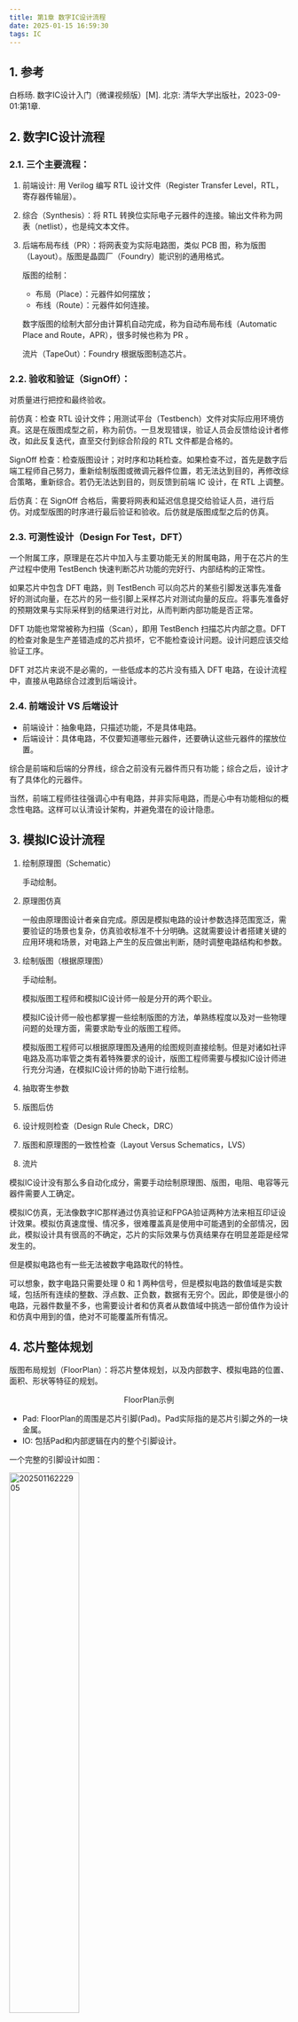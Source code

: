 ```yaml
---
title: 第1章 数字IC设计流程
date: 2025-01-15 16:59:30
tags: IC
---
```


## 1. 参考

白栎旸. 数字IC设计入门（微课视频版）[M]. 北京: 清华大学出版社，2023-09-01:第1章.

## 2. 数字IC设计流程

### 2.1. 三个主要流程：

1. 前端设计: 用 Verilog 编写 RTL 设计文件（Register Transfer Level，RTL，寄存器传输层）。
2. 综合（Synthesis）：将 RTL 转换位实际电子元器件的连接。输出文件称为网表（netlist），也是纯文本文件。
3. 后端布局布线（PR）：将网表变为实际电路图，类似 PCB 图，称为版图（Layout）。版图是晶圆厂（Foundry）能识别的通用格式。

    版图的绘制：
    - 布局（Place）：元器件如何摆放；
    - 布线（Route）：元器件如何连接。

    数字版图的绘制大部分由计算机自动完成，称为自动布局布线（Automatic Place and Route，APR），很多时候也称为 PR 。

    流片（TapeOut）：Foundry 根据版图制造芯片。

### 2.2. 验收和验证（SignOff）：

对质量进行把控和最终验收。

前仿真：检查 RTL 设计文件；用测试平台（Testbench）文件对实际应用环境仿真。这是在版图成型之前，称为前仿。一旦发现错误，验证人员会反馈给设计者修改，如此反复迭代，直至交付到综合阶段的 RTL 文件都是合格的。

SignOff 检查：检查版图设计；对时序和功耗检查。如果检查不过，首先是数字后端工程师自己努力，重新绘制版图或微调元器件位置，若无法达到目的，再修改综合策略，重新综合。若仍无法达到目的，则反馈到前端 IC 设计，在 RTL 上调整。

后仿真：在 SignOff 合格后，需要将网表和延迟信息提交给验证人员，进行后仿。对成型版图的时序进行最后验证和验收。后仿就是版图成型之后的仿真。

### 2.3. 可测性设计（Design For Test，DFT）

一个附属工序，原理是在芯片中加入与主要功能无关的附属电路，用于在芯片的生产过程中使用 TestBench 快速判断芯片功能的完好行、内部结构的正常性。

如果芯片中包含 DFT 电路，则 TestBench 可以向芯片的某些引脚发送事先准备好的测试向量，在芯片的另一些引脚上采样芯片对测试向量的反应。将事先准备好的预期效果与实际采样到的结果进行对比，从而判断内部功能是否正常。

DFT 功能也常常被称为扫描（Scan），即用 TestBench 扫描芯片内部之意。DFT 的检查对象是生产差错造成的芯片损坏，它不能检查设计问题。设计问题应该交给验证工序。

DFT 对芯片来说不是必需的，一些低成本的芯片没有插入 DFT 电路，在设计流程中，直接从电路综合过渡到后端设计。

### 2.4. 前端设计 VS 后端设计

- 前端设计：抽象电路，只描述功能，不是具体电路。
- 后端设计：具体电路，不仅要知道哪些元器件，还要确认这些元器件的摆放位置。

综合是前端和后端的分界线，综合之前没有元器件而只有功能；综合之后，设计才有了具体化的元器件。

当然，前端工程师往往强调心中有电路，并非实际电路，而是心中有功能相似的概念性电路。这样可以认清设计架构，并避免潜在的设计隐患。


## 3. 模拟IC设计流程

1. 绘制原理图（Schematic）

    手动绘制。

2. 原理图仿真

    一般由原理图设计者亲自完成。原因是模拟电路的设计参数选择范围宽泛，需要验证的场景也复杂，仿真验收标准不十分明确。这就需要设计者搭建关键的应用环境和场景，对电路上产生的反应做出判断，随时调整电路结构和参数。

3. 绘制版图（根据原理图）

    手动绘制。
    
    模拟版图工程师和模拟IC设计师一般是分开的两个职业。
    
    模拟IC设计师一般也都掌握一些绘制版图的方法，单熟练程度以及对一些物理问题的处理方面，需要求助专业的版图工程师。

    模拟版图工程师可以根据原理图及通用的绘图规则直接绘制。但是对诸如社评电路及高功率管之类有着特殊要求的设计，版图工程师需要与模拟IC设计师进行充分沟通，在模拟IC设计师的协助下进行绘制。

4. 抽取寄生参数
5. 版图后仿
6. 设计规则检查（Design Rule Check，DRC）
7. 版图和原理图的一致性检查（Layout Versus Schematics，LVS）
8. 流片

模拟IC设计没有那么多自动化成分，需要手动绘制原理图、版图，电阻、电容等元器件需要人工确定。

模拟IC仿真，无法像数字IC那样通过仿真验证和FPGA验证两种方法来相互印证设计效果。模拟仿真速度慢、情况多，很难覆盖真是使用中可能遇到的全部情况，因此，模拟设计具有很高的不确定，芯片的实际效果与仿真结果存在明显差距是经常发生的。

但是模拟电路也有一些无法被数字电路取代的特性。

可以想象，数字电路只需要处理 0 和 1 两种信号，但是模拟电路的数值域是实数域，包括所有连续的整数、浮点数、正负数，数据有无穷个。因此，即使是很小的电路，元器件数量不多，也需要设计者和仿真者从数值域中挑选一部份值作为设计和仿真中用到的值，绝对不可能覆盖所有情况。


## 4. 芯片整体规划

版图布局规划（FloorPlan）：将芯片整体规划，以及内部数字、模拟电路的位置、面积、形状等特征的规划。

<figure style="text-align:center;">
<img TODO width="50%"/>
<figcaption>FloorPlan示例</figcaption>
</figure>

- Pad: FloorPlan的周围是芯片引脚(Pad)。Pad实际指的是芯片引脚之外的一块金属。
- IO: 包括Pad和内部逻辑在内的整个引脚设计。

一个完整的引脚设计如图：

<img src="https://i.postimg.cc/MKfPd9z4/20250116222905.jpg" alt="20250116222905" width="50%"/>

- 封装: 芯片外面的塑料壳子称为芯片的封装，大体分为两种：插针式（引脚如针）、表贴式（引脚扁平）。

## 5. IC设计工具

EDA 公司：电子设计自动化（Electronic Design Automation）公司，粗略来说，数字设计常用 Synopsys ，模拟设计常用 Cadence ， Mentor 在一些细分领域有优势。

| 数字/模块 | 数字流程 | 常用软件 | 其他软件 |
|------------|----------|----------|----------|
| 数字       | RTL 编写 | Vim/Gvim | 普通文本编辑器 |
| 数字       | 仿真     | VCS (Synopsys) | Incisive (Cadence) |
| 数字       | 看波形   | Verdi (Synopsys) | DVE (Synopsys) |
| 数字       | 设计检查 | Spyglass (Synopsys) | Simvision (Cadence) |
| 数字       | 综合     | DC (Synopsys) | ModelSim (Mentor) |
| 数字       | 时序仿真 | PT (Synopsys) | nLint (Cadence) |
| 数字       | 自动布局布线 | ICC2 (Synopsys) | Genus (Cadence) |
| 数字       | 设计版图形式验证 | Formality (Synopsys) | Tempus (Cadence) |
| 数字       | 提取寄生参数 | StarRC (Synopsys) |  |
| 模拟       | 原理图/版图/仿真等 | Virtuoso (Cadence) | Calibre (Mentor) |
| 模拟       | 寄生提取/DRC/LVS | Calibre (Mentor) |  |

仿真加速器： **Palladium** (Cadence) 、 **ZeBu** (Synopsys) 。


### 5.1. 数字IC设计工具

RTL 仿真工具：有 Synopsys 的 VCS ，Cadence 的 Incisive （也叫 irun ）。这些工具可以胜任前仿、后仿、UVM 架构（Universal Verification Methodology，通用验证方法学）的仿真。Cadence 的 irun 与模拟设计工具 Virtuoso 工具中集成的 AMS 仿真工具相结合，支持数字模拟电路混合仿真。

波形查看工具：一般集成在仿真工具中。VCS 的波形软件叫 DVE ， Incisive 的波形软件叫 SimVision 。但在这个领域，一家名为 Novas 的公司的软件，以其明快的界面、方便的功能、快捷的操作，异军突起，得到了广泛的认可，它就是 Verdi （以音乐家威尔第的名字命名，前身叫 Debussy ，以音乐家德彪西的名字命名）。 Verdi 现已被 Synopsys 收购。 Mentor 的仿真和看波形软件叫 ModelSim ，主要用于 FPGA 功能的仿真。

RTL 语法检查工具： Atrenta 公司的 Sypyglass ，可以检查语法、跨时钟域处理方案的可靠性，甚至可以在内部执行综合、功耗评估和简单的布局布线，使它能全方位地给出设计建议。现已被 Synopsys 收购。 Cadence 的对应检查工具是 nLint 。

综合工具：即将 RTL 转化为实际电路的工具，常用的的有 Synopsys 的 Design Compiler (DC) ，该工具内部还有一些 Synopsys 开发的库，能够帮助设计者减小面积，提高性能，例如加法器、乘法器等，这些设计好的子模块在 DC 中被称为 DesignWare (DW) 。可以是让工具自动从 RTL 中识别出可用 DW 替换的代码，也可以是设计者手动例化 DW 模块。 Cadence 相应的工具叫 Genus （原名叫 RTL Compiler ）。

版图自动布局布线软件： Synopsys 有 ICC2 （旧版为 ICC ）， Cadence 有 Innovus （原名 Encounter ），两个软件都被广泛使用。由于两个软件的操作命令不同，后端工程师往往只掌握其中一种。 Synopsys 为了增强客户的黏性，开发了一个银河（ MilkyWay ）流程，从前端到后端，通过专用的二进制文件 (db) 传输，占用空间小，处理效率高，但也有许多公司使用 DC 综合，再将网表导入 Innovus 进行布局布线。

SignOff 工具：即对整个设计的时序、功耗评估。 Synopsys 的 Prime Time (PT) ， Cadence 的 Tempus 。目前， PT 已经称为业内 SignOff 的标准。实际上，时序分析在 DC 中也能做，但两者在分析方法、细节考虑全面度、分析速度等方面存在差异。在综合时使用 DC 检查，而在 SignOff 时，使用 PT 检查。

形式验证工具：也称为逻辑等效行检查（ Logic Equivalece Check, LEC ），将 RTL 和网表进行一一对照。因为从 RTL 到综合网表，以及从综合网表到后端网表的过程，可能意外地改变原有功能和设计意图，所以需要进行检查。 Synopsys 的工具时 Formality ， Candence 的工具是 Conformal 。

寄生参数的提取工具：进入设计版图阶段，可以确定走线的延迟。该值受信号负载、线路长短、粗细、周围线路等多重影响，需要用模型和查表进行计算，才能得到确切的值。该过程称为寄生参数的提取。一般使用 Synopsys 的 StarRC 。提取出来的信息可用于 PT 进行 SignOff 。

上述工具，最主要的控制语法是 TCL 语言， EDA 工具大多以该语言为基础，扩展出各种专用命令。

除了以上数字设计工具，还有一些更加细分的工具类型，比如仿真加速器，有 Cadence 的 Palladium 、 Synopsys 的 ZeBu 。

### 5.2. 模拟IC设计工具

主要是 Cadence 的 Virtuoso 。与数字设计中繁多的工具不同， Virtuoso 能满足大部分设计需求，例如绘制并仿真原理图、绘制并仿真版图、数模混合仿真等。实际上， Virtuoso 更像集成开发环境（ Integrated Development Environment, IDE ），它包含很多独立的设计工具，如仿真工具 Spectre 等。

SignOff 工具：Mentor 的 Calibre 可以用来提取寄生参数、进行 DRC 和 LVS 检查。


### 5.3. 职位、分工与工具

| 大职位   | 细分职位 | 功能 | 常用工具 |
|--------|---------|------|---------|
| 数字   | 数字 IC 设计 | 设计芯片中的数字电路 | Vim, VCS, Verdi, Spyglass, DC 等 |
| 数字   | 数字 IC 验证 | 验证芯片中的数字电路功能 | VCS, Verdi 等 |
| 数字   | 数字 IC 后端 | 将抽象电路转换为版图 | ICC2, Innovus, Calibre, PT 等 |
| 数字   | 其他职位, 如 SignOff, DFT 等 | 负责在数字电路中插入 DFT、对最终的版图进行时序、面积、功耗的检查等 | DC, PT, Formality 等 |
| 模拟   | 模拟 IC 设计 | 设计芯片中的模拟电路 | Virtuoso 等 |
| 模拟   | 模拟版图 | 将电路原理图做成版图 | Virtuoso, Calibre 等 |
| 软件   | 嵌入式软件工程师 | (1) 参与芯片开发/验证 (2) 参与 SDK (3) 参与芯片应用方案 | Keil, SourceInsight, Visual Studio 等 |
| 软件方案 | 测试工程师 | (1) 对芯片设计性能的测试 (2) 芯片量产测试 | 兼用软件和硬件工具 |
| 硬方案   | 应用工程师 | 做电路板，为芯片找到合适的应用场景 | Pads, Altium Designer, Cadence 等 |


```
管理
├── 研发
│   ├── 数字IC设计
│   ├── 数字IC验证
│   └── 数字后端
│   └── 模拟IC设计
│       └── 模拟版图
├── 测试
│   ├── 研发类测试
│   │   ├── 方案测试
│   │   └── 量产测试
│   └── 客户测试
├── 销售
└── 方案
    ├── 硬件方案
    └── 软件方案
```


### 5.4. EDA 与 Foundry 的关系

普通软件公司无力开发 EDA 软件。因为 EDA 厂商需要和 Foundry 厂商紧密合作，才能获得有关的生产细节数据，从而帮助用户进行更加准确的仿真、寄生参数的提取、规则的检查。不同的 EDA 工具抽取的寄生参数可能不同，原因可能是不同的工具获得的工艺数据不同。

国内 EDA 厂商要想打破垄断，不仅要靠软件技术，还要与各大 Foundry 厂达成战略合作，共享工艺数据，才能做出有实用价值的 EDA 工具。


## 6. 概念

### 6.1. 寄存器：

register，这是对功能强调的名称，其物理实体很多，比如触发器 (Flip-Flop, FF)和锁存器(Latch)等等。在数字设计中，主要提倡触发器。

寄存器是受控于时钟沿的元器件， Foundry 会在标准单元库中提供多种寄存器。

触发器是由边沿信号而非电平信号导致数据存储的。触发源一般是时钟信号。

锁存器较少使用，它一般以非时钟信号为存储控制，靠电平触发。一般不连接时钟，只是连接一根普通的信号线。这种锁存器一般很少被纳入时钟计算中，因为它既不属于组合逻辑，又无法像触发器一样作为时序路径的起终点，所以时序上无法通过工具保证，只能通过工程师来保证。

本书说的寄存器，基本可以替换为触发器。在数字芯片 EDA 工具链中，两个概念也是混用的，一个 reg 既可以指寄存器，也可以指触发器。另外，所谓时序逻辑门电路，也基本等同于触发器。

### 6.2. 设计(Design)的边界

<img src="https://i.postimg.cc/gjQMGZHN/20250116211433.jpg" alt="20250116211433" width="50%"/>

- Pad：芯片（封装）之外的引脚。
- 元器件：指芯片内的组合逻辑门电路及时序逻辑门电路。这些标准的元器件也被称为标准单元(Standard Cell)。元器件也称为逻辑门。
- 标准单元库/工艺库：元器件的集合。
- I/O: 如前“FloorPlan”对IO的解释，I/O是包括Pad和内部逻辑在内的整个引脚设计。在标准单元库中是一种标准单元，但是它比较特殊，可能与其他标准单元不放在同一个标准单元库中。驱动电平也可能不同。
- 通用单元库: 在综合时，有一个中间步骤是将 RTL 抽象逻辑先映射为**通用单元(Generic Boolean)**，然后映射到**标准单元**。通用单元与工艺无关，也不包含物理特性，只有功能属性，与 RTL 描述类似。而标准单元既有功能属性，又有延迟、电压等工艺属性，与工艺和 Foundry 相关。
- lef文件: Library Exchange Format. 描述特定流片工艺下元器件的物理属性。
- lib文件: Library. 描述特定流片工艺下元器件的功能属性。lib文件常常要被编译为二进制的db文件才能在某些EDA工具上使用。 lef 和 lib 文件都是技术库。

    数字设计只能在 Foundry 提供的已有的选项中挑选元器件。

- def文件: Design Exchange Format. 设计除了 RTL 外，也可以带有物理信息，保存为 def 文件，基础内容是设计的形状和尺寸，扩展内容包括端口的分布位置、RAM和ROM等硬核的放置位置、内部元器件的放置和布线位置等。 RTL 和 def 统称为设计。

自己写的模块可以称为设备(Device)或模块(Module)。

用设备一词主要强调它具备相对独立的功能，在介绍SoC架构等上层逻辑时较为常用，设备也经常被替换为单元(Unit)一词，它指人为设计的单元，而非标准单元。一个设计可以包含很多个设备。

用模块一词，主要强调它在设计文件结构上的独立性，在介绍通用设计和底层逻辑时较为常用。

